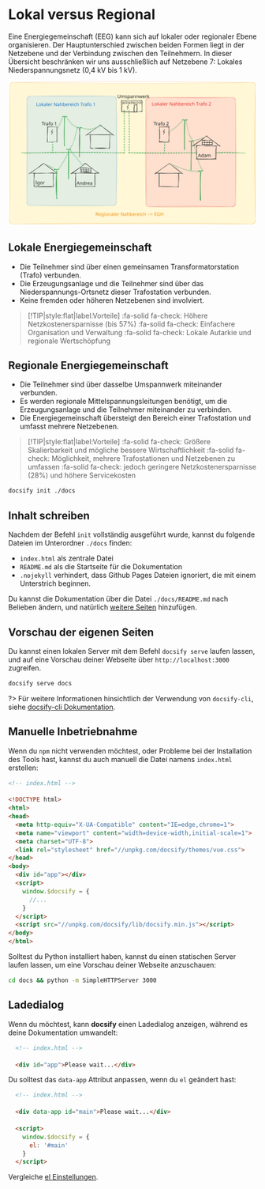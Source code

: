 # Lokal versus Regional

Eine Energiegemeinschaft (EEG) kann sich auf lokaler oder regionaler Ebene organisieren. Der Hauptunterschied zwischen beiden Formen liegt in der Netzebene und der Verbindung zwischen den Teilnehmern. In dieser Übersicht beschränken wir uns ausschließlich auf Netzebene 7: Lokales Niederspannungsnetz (0,4 kV bis 1 kV).

<img src="./_media/NahbereichDefinition.svg" alt="Nahbereich - Definition">

## Lokale Energiegemeinschaft

- Die Teilnehmer sind über einen gemeinsamen Transformatorstation (Trafo) verbunden.
- Die Erzeugungsanlage und die Teilnehmer sind über das Niederspannungs-Ortsnetz dieser Trafostation verbunden.
- Keine fremden oder höheren Netzebenen sind involviert.

> [!TIP|style:flat|label:Vorteile]
> :fa-solid fa-check: Höhere Netzkostenersparnisse (bis 57%)
> :fa-solid fa-check: Einfachere Organisation und Verwaltung
> :fa-solid fa-check: Lokale Autarkie und regionale Wertschöpfung

## Regionale Energiegemeinschaft

- Die Teilnehmer sind über dasselbe Umspannwerk miteinander verbunden.
- Es werden regionale Mittelspannungsleitungen benötigt, um die Erzeugungsanlage und die Teilnehmer miteinander zu verbinden.
- Die Energiegemeinschaft übersteigt den Bereich einer Trafostation und umfasst mehrere Netzebenen.

> [!TIP|style:flat|label:Vorteile]
> :fa-solid fa-check: Größere Skalierbarkeit und mögliche bessere Wirtschaftlichkeit
> :fa-solid fa-check: Möglichkeit, mehrere Trafostationen und Netzebenen zu umfassen
> :fa-solid fa-check: jedoch geringere Netzkostenersparnisse (28%) und höhere Servicekosten



```bash
docsify init ./docs
```

## Inhalt schreiben

Nachdem der Befehl `init` vollständig ausgeführt wurde, kannst du folgende Dateien im Unterordner `./docs` finden:

* `index.html` als zentrale Datei
* `README.md` als die Startseite für die Dokumentation
* `.nojekyll` verhindert, dass Github Pages Dateien ignoriert, die mit einem Unterstrich beginnen.

Du kannst die Dokumentation über die Datei `./docs/README.md` nach Belieben ändern, und natürlich [weitere Seiten](de-de/more-pages.md) hinzufügen.

## Vorschau der eigenen Seiten

Du kannst einen lokalen Server mit dem Befehl `docsify serve` laufen lassen, und auf eine Vorschau deiner Webseite über `http://localhost:3000` zugreifen.

```bash
docsify serve docs
```

?> Für weitere Informationen hinsichtlich der Verwendung von `docsify-cli`, siehe [docsify-cli Dokumentation](https://github.com/docsifyjs/docsify-cli).

## Manuelle Inbetriebnahme

Wenn du `npm` nicht verwenden möchtest, oder Probleme bei der Installation des Tools hast, kannst du auch manuell die Datei namens `index.html` erstellen:

```html
<!-- index.html -->

<!DOCTYPE html>
<html>
<head>
  <meta http-equiv="X-UA-Compatible" content="IE=edge,chrome=1">
  <meta name="viewport" content="width=device-width,initial-scale=1">
  <meta charset="UTF-8">
  <link rel="stylesheet" href="//unpkg.com/docsify/themes/vue.css">
</head>
<body>
  <div id="app"></div>
  <script>
    window.$docsify = {
      //...
    }
  </script>
  <script src="//unpkg.com/docsify/lib/docsify.min.js"></script>
</body>
</html>
```

Solltest du Python installiert haben, kannst du einen statischen Server laufen lassen, um eine Vorschau deiner Webseite anzuschauen:

```bash
cd docs && python -m SimpleHTTPServer 3000
```

## Ladedialog

Wenn du möchtest, kann **docsify** einen Ladedialog anzeigen, während es deine Dokumentation umwandelt:

```html
  <!-- index.html -->

  <div id="app">Please wait...</div>
```

Du solltest das `data-app` Attribut anpassen, wenn du `el` geändert hast:

```html
  <!-- index.html -->

  <div data-app id="main">Please wait...</div>

  <script>
    window.$docsify = {
      el: '#main'
    }
  </script>
```

Vergleiche [el Einstellungen](configuration.md#el).
